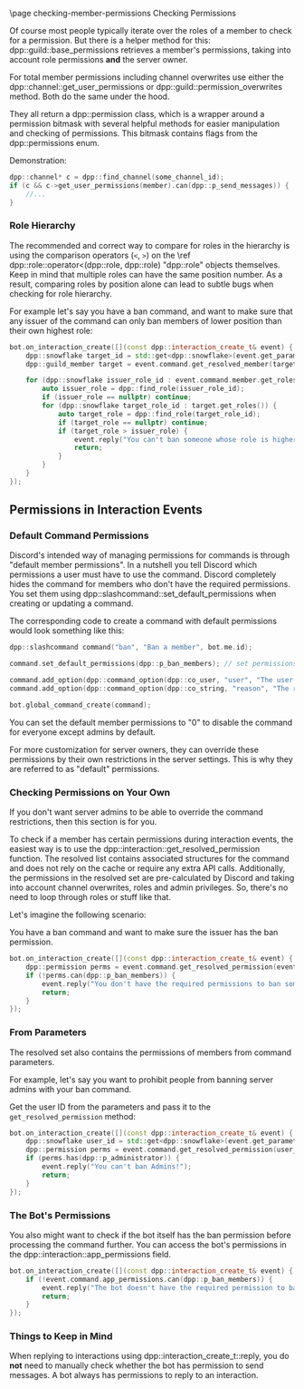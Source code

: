 \page checking-member-permissions Checking Permissions

Of course most people typically iterate over the roles of a member to check for a permission. But there is a helper method for this: dpp::guild::base_permissions retrieves a member's permissions, taking into account role permissions **and** the server owner.

For total member permissions including channel overwrites use either the dpp::channel::get_user_permissions or dpp::guild::permission_overwrites method. Both do the same under the hood.

They all return a dpp::permission class, which is a wrapper around a permission bitmask with several helpful methods for easier manipulation and checking of permissions. This bitmask contains flags from the dpp::permissions enum.

Demonstration:

```cpp
dpp::channel* c = dpp::find_channel(some_channel_id);
if (c && c->get_user_permissions(member).can(dpp::p_send_messages)) {
	//...
}
```

### Role Hierarchy

The recommended and correct way to compare for roles in the hierarchy is using the comparison operators (`<`, `>`) on the \ref dpp::role::operator<(dpp::role, dpp::role) "dpp::role" objects themselves. Keep in mind that multiple roles can have the same position number. As a result, comparing roles by position alone can lead to subtle bugs when checking for role hierarchy.

For example let's say you have a ban command, and want to make sure that any issuer of the command can only ban members of lower position than their own highest role:

```cpp
bot.on_interaction_create([](const dpp::interaction_create_t& event) {
    dpp::snowflake target_id = std::get<dpp::snowflake>(event.get_parameter("user"));
    dpp::guild_member target = event.command.get_resolved_member(target_id);

    for (dpp::snowflake issuer_role_id : event.command.member.get_roles()) {
        auto issuer_role = dpp::find_role(issuer_role_id);
        if (issuer_role == nullptr) continue;
        for (dpp::snowflake target_role_id : target.get_roles()) {
            auto target_role = dpp::find_role(target_role_id);
            if (target_role == nullptr) continue;
            if (target_role > issuer_role) {
                event.reply("You can't ban someone whose role is higher than yours!");
                return;
            }
        }
    }
});
```

## Permissions in Interaction Events

### Default Command Permissions

Discord's intended way of managing permissions for commands is through "default member permissions". In a nutshell you tell Discord which permissions a user must have to use the command. Discord completely hides the command for members who don't have the required permissions. You set them using dpp::slashcommand::set_default_permissions when creating or updating a command.

The corresponding code to create a command with default permissions would look something like this:

```cpp
dpp::slashcommand command("ban", "Ban a member", bot.me.id);

command.set_default_permissions(dpp::p_ban_members); // set permissions that are required by default here

command.add_option(dpp::command_option(dpp::co_user, "user", "The user to ban", true));
command.add_option(dpp::command_option(dpp::co_string, "reason", "The reason for banning", true));

bot.global_command_create(command);
```

You can set the default member permissions to "0" to disable the command for everyone except admins by default.

For more customization for server owners, they can override these permissions by their own restrictions in the server settings. This is why they are referred to as "default" permissions.

### Checking Permissions on Your Own

If you don't want server admins to be able to override the command restrictions, then this section is for you.

To check if a member has certain permissions during interaction events, the easiest way is to use the dpp::interaction::get_resolved_permission function. The resolved list contains associated structures for the command and does not rely on the cache or require any extra API calls. Additionally, the permissions in the resolved set are pre-calculated by Discord and taking into account channel overwrites, roles and admin privileges. So, there's no need to loop through roles or stuff like that.

Let's imagine the following scenario:

You have a ban command and want to make sure the issuer has the ban permission.

```cpp
bot.on_interaction_create([](const dpp::interaction_create_t& event) {
	dpp::permission perms = event.command.get_resolved_permission(event.command.usr.id);
	if (!perms.can(dpp::p_ban_members)) {
		event.reply("You don't have the required permissions to ban someone!");
		return;
	}
});
```

### From Parameters

The resolved set also contains the permissions of members from command parameters.

For example, let's say you want to prohibit people from banning server admins with your ban command.

Get the user ID from the parameters and pass it to the `get_resolved_permission` method:

```cpp
bot.on_interaction_create([](const dpp::interaction_create_t& event) {
	dpp::snowflake user_id = std::get<dpp::snowflake>(event.get_parameter("user"));
	dpp::permission perms = event.command.get_resolved_permission(user_id);
	if (perms.has(dpp::p_administrator)) {
		event.reply("You can't ban Admins!");
		return;
	}
});
```

### The Bot's Permissions

You also might want to check if the bot itself has the ban permission before processing the command further. You can access the bot's permissions in the dpp::interaction::app_permissions field.

```cpp
bot.on_interaction_create([](const dpp::interaction_create_t& event) {
	if (!event.command.app_permissions.can(dpp::p_ban_members)) {
		event.reply("The bot doesn't have the required permission to ban anyone!");
		return;
	}
});
```

### Things to Keep in Mind

When replying to interactions using dpp::interaction_create_t::reply, you do **not** need to manually check whether the bot has permission to send messages. A bot always has permissions to reply to an interaction.
